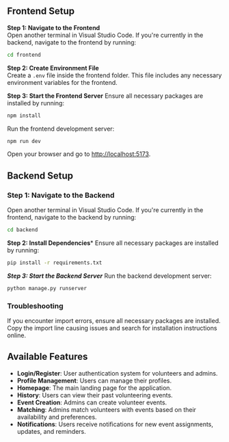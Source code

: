 ## Frontend Setup

**Step 1: Navigate to the Frontend**  
Open another terminal in Visual Studio Code. If you're currently in the backend, navigate to the frontend by running:

```bash
cd frontend
```
**Step 2: Create Environment File**  
Create a `.env` file inside the frontend folder. This file includes any necessary environment variables for the frontend.

**Step 3: Start the Frontend Server**
Ensure all necessary packages are installed by running:
```bash
npm install
```
Run the frontend development server:
```bash
npm run dev
```

Open your browser and go to [http://localhost:5173](http://localhost:5173).

## Backend Setup

### Step 1: Navigate to the Backend
Open another terminal in Visual Studio Code. If you're currently in the frontend, navigate to the backend by running:

```bash
cd backend
```
**Step 2: Install Dependencies***
Ensure all necessary packages are installed by running:
```bash
pip install -r requirements.txt
```

***Step 3: Start the Backend Server***
Run the backend development server:
```bash
python manage.py runserver
```

### Troubleshooting  
If you encounter import errors, ensure all necessary packages are installed. Copy the import line causing issues and search for installation instructions online.

## Available Features
- **Login/Register**: User authentication system for volunteers and admins.
- **Profile Management**: Users can manage their profiles.
- **Homepage**: The main landing page for the application.
- **History**: Users can view their past volunteering events.
- **Event Creation**: Admins can create volunteer events.
- **Matching**: Admins match volunteers with events based on their availability and preferences.
- **Notifications**: Users receive notifications for new event assignments, updates, and reminders.
